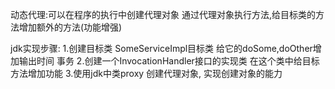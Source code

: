 动态代理:可以在程序的执行中创建代理对象
通过代理对象执行方法,给目标类的方法增加额外的方法(功能增强)

jdk实现步骤:
1.创建目标类 SomeServiceImpl目标类 给它的doSome,doOther增加输出时间 事务
2.创建一个InvocationHandler接口的实现类 在这个类中给目标方法增加功能
3.使用jdk中类proxy 创建代理对象, 实现创建对象的能力
